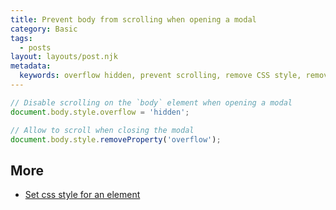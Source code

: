 ```yaml
---
title: Prevent body from scrolling when opening a modal
category: Basic
tags:
  - posts
layout: layouts/post.njk
metadata:
  keywords: overflow hidden, prevent scrolling, remove CSS style, removeProperty, set CSS styles
---
```


```js
// Disable scrolling on the `body` element when opening a modal
document.body.style.overflow = 'hidden';

// Allow to scroll when closing the modal
document.body.style.removeProperty('overflow');
```

## More

* [Set css style for an element](/set-css-style-for-an-element)